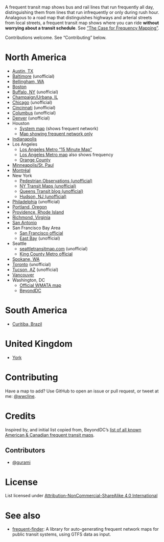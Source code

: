 A frequent transit map shows bus and rail lines that run frequently all day, distinguishing them from lines that run infrequently or only during rush hour. Analagous to a road map that distinguishes highways and arterial streets from local streets, a frequent transit map shows where you can ride <b>without worrying about a transit schedule</b>. See [“The Case for Frequency Mapping”](http://humantransit.org/2010/08/basics-the-case-for-frequency-mapping.html).

Contributions welcome. See “Contributing” below.

# North America

* [Austin, TX](http://www.capmetro.org/uploadedfiles/Capmetroorg/Schedules_and_Maps/System_Map.pdf)
* [Baltimore](http://marc.szarkowski.us/4_Miscellaneous_Files/FrequentTransitMap/FrequentTransitMap.pdf) (unofficial)
* [Bellingham, WA](http://ridewta.com/schedules-and-maps/schedules/go-lines)
* [Boston](http://www.mbta.com/schedules_and_maps/subway/)
* [Buffalo, NY](https://www.google.com/maps/d/viewer?msa=0&ie=UTF&mid=zJrBqJ5t3ofc.krqQ-opbkEYA) (unofficial)
* [Champaign/Urbana, IL](http://www.cumtd.com/maps-and-schedules/system-maps/highfrequency)
* [Chicago](http://web.archive.org/web/20140214104948/http://www.prairiestateblue.com/diary/5576/cta-chicago-transit-authority-frequent-service-mapping) (unofficial)
* [Cincinnati](http://www.cincymap.org/) (unofficial)
* [Columbus](http://xingcolumbus.wordpress.com/2010/10/06/cota-frequent-network-map/) (unofficial)
* [Denver](http://denverurbanism.com/2013/02/learn-to-love-the-bus-with-a-map-of-rtds-best-routes.html) (unofficial)
* Houston
   * [System map](http://ridemetro.org/MetroPDFs/NBN/New-METRO-System-Map.pdf) (shows frequent network)
   * [Map showing frequent network only](http://ridemetro.org/MetroPDFs/Schedules/SystemMaps/n-METRO-Frequent-Network-map.pdf)
* [Indianapolis](http://www.indygo.net/pages/system-map)
* Los Angeles
    * [Los Angeles Metro “15 Minute Map”](http://www.metro.net/riding_metro/maps/images/15_min_map.gif)
    * [Los Angeles Metro map](http://media.metro.net/riding_metro/maps/images/system_map.pdf) also shows frequency
    * [Orange County](http://octa.net/pdf/ETC_RideGuide%2015-minute.pdf)
* [Minneapolis/St. Paul](http://metrotransit.org/high-frequency-network-map.aspx)
* [Montréal](http://www.stm.info/sites/default/files/pictures/reseau10max-2016.pdf)
* New York
    * [Pedestrian Observations (unofficial)](http://pedestrianobservations.wordpress.com/2011/05/13/frequent-new-york-city-buses/)
    * [NY Transit Maps (unofficial)](http://nytransitmaps.tumblr.com/post/107648099115/a-frequent-transit-map-of-new-york-for-2015-all)
    * [Queens Transit blog (unofficial)](http://queenstransit.wordpress.com/category/frequent-maps/)
    * [Hudson, NJ (unofficial)](http://capntransit.blogspot.com/2012/08/frequent-transit-in-hudson-county-new.html)
* [Philadelphia](http://unofficialseptafrequent.tumblr.com/) (unofficial)
* [Portland, Oregon](http://www.trimet.org/schedules/frequentservice.htm)
* [Providence, Rhode Island](http://www.ripta.com/stuff/contentmgr/files/0/4214cdbbe108103ebf207dd481fd0d0a/files/ripta_2012_system_map_final.pdf)
* [Richmond, Virginia](http://www.ridegrtc.com/media/routes/System_Map_-_January_24,_2016.pdf)
* [San Antonio](http://www.viainfo.net/BusService/Docs/VIASystemMapJUNE2015.pdf)
* San Francisco Bay Area
    * [San Francisco official](https://www.sfmta.com/sites/default/files/maps/2016/SFMTA-Metro-Sept2015-RTP-Outln.pdf)
    * [East Bay](http://calurbanist.com/east-bay-frequent-transit/) (unofficial)
* Seattle
    * [seattletransitmap.com](http://seattletransitmap.com/) (unofficial)
    * [King County Metro official](http://kingcounty.gov/depts/transportation/metro/schedules-maps/system-maps.aspx)
* [Spokane, WA](https://www.spokanetransit.com/files/content/SPO_MaG_system_WEB_2014.pdf)
* [Toronto](http://ericvery.wordpress.com/2012/11/25/frequent-transit-in-toronto/) (unofficial)
* [Tucson, AZ](http://www.humantransit.org/2014/07/tucson-a-frequent-network-map.html) (unofficial)
* [Vancouver](http://www.translink.ca/en/Plans-and-Projects/Frequent-Transit-Network.aspx)
* Washington, DC
    * [Official WMATA map](http://wmata.com/bus/maps/)
    * [BeyondDC](http://beyonddc.com/log/?p=3808)

# South America

* [Curitiba, Brazil](https://upload.wikimedia.org/wikipedia/commons/1/16/Curitiba_PublicTransport.png)

# United Kingdom

* [York](http://www.firstgroup.com/uploads/maps/York%20Network%20Map_web.pdf)

#

# Contributing

Have a map to add? Use GitHub to open an issue or pull request, or tweet at me: [@wwcline](https://twitter.com/wwcline).

# Credits

Inspired by, and initial list copied from, BeyondDC’s [list of all known American & Canadian frequent transit maps](http://beyonddc.com/log/?page_id=5013).

## Contributors

* [@gurami](https://twitter.com/gurami)

# License

List licensed under [Attribution-NonCommercial-ShareAlike 4.0 International](http://creativecommons.org/licenses/by-nc-sa/4.0/)

# See also

* [frequent-finder](https://github.com/gregjd/frequent-finder): A library for auto-generating frequent network maps for public transit systems, using GTFS data as input.
